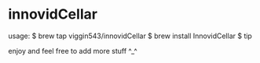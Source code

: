 # innovidCellar
usage:
 $ brew tap viggin543/innovidCellar
 $ brew install InnovidCellar
 $ tip



 enjoy and feel free to add more stuff ^_^
